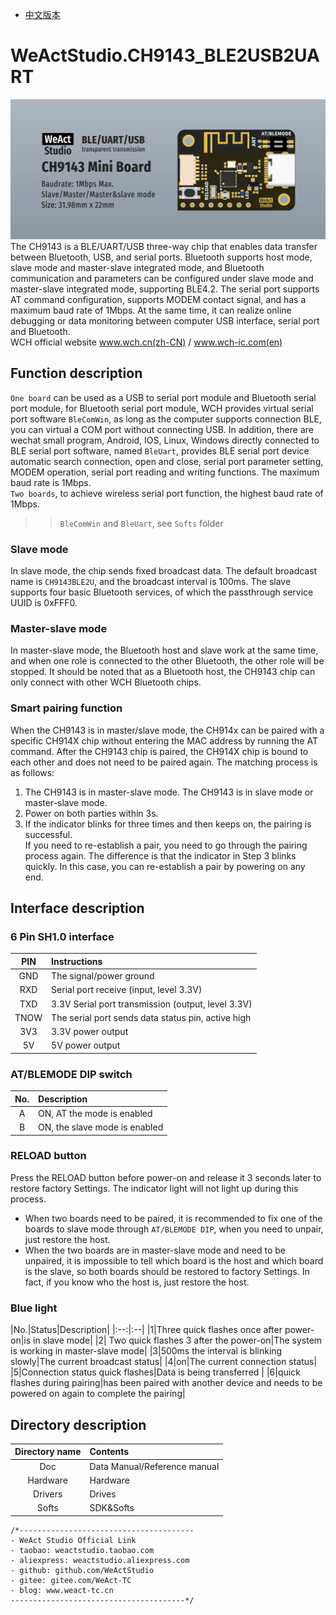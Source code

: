 * [中文版本](./README-zh.md)
# WeActStudio.CH9143_BLE2USB2UART
![display](Images/1.png)
The CH9143 is a BLE/UART/USB three-way chip that enables data transfer between Bluetooth, USB, and serial ports. Bluetooth supports host mode, slave mode and master-slave integrated mode, and Bluetooth communication and parameters can be configured under slave mode and master-slave integrated mode, supporting BLE4.2. The serial port supports AT command configuration, supports MODEM contact signal, and has a maximum baud rate of 1Mbps. At the same time, it can realize online debugging or data monitoring between computer USB interface, serial port and Bluetooth.  
WCH official website www.wch.cn(zh-CN) / www.wch-ic.com(en)  
## Function description
`One board` can be used as a USB to serial port module and Bluetooth serial port module, for Bluetooth serial port module, WCH provides virtual serial port software `BleComWin`, as long as the computer supports connection BLE, you can virtual a COM port without connecting USB. In addition, there are wechat small program, Android, IOS, Linux, Windows directly connected to BLE serial port software, named `BleUart`, provides BLE serial port device automatic search connection, open and close, serial port parameter setting, MODEM operation, serial port reading and writing functions. The maximum baud rate is 1Mbps.  
`Two boards`, to achieve wireless serial port function, the highest baud rate of 1Mbps.  
>> `BleComWin` and `BleUart`, see `Softs` folder
### Slave mode
In slave mode, the chip sends fixed broadcast data. The default broadcast name is `CH9143BLE2U`, and the broadcast interval is 100ms. The slave supports four basic Bluetooth services, of which the passthrough service UUID is 0xFFF0.
### Master-slave mode
In master-slave mode, the Bluetooth host and slave work at the same time, and when one role is connected to the other Bluetooth, the other role will be stopped. It should be noted that as a Bluetooth host, the CH9143 chip can only connect with other WCH Bluetooth chips.
### Smart pairing function
When the CH9143 is in master/slave mode, the CH914x can be paired with a specific CH914X chip without entering the MAC address by running the AT command. After the CH9143 chip is paired, the CH914X chip is bound to each other and does not need to be paired again. The matching process is as follows:  
1. The CH9143 is in master-slave mode. The CH9143 is in slave mode or master-slave mode.
2. Power on both parties within 3s.
3. If the indicator blinks for three times and then keeps on, the pairing is successful.  
If you need to re-establish a pair, you need to go through the pairing process again. The difference is that the indicator in Step 3 blinks quickly. In this case, you can re-establish a pair by powering on any end.

## Interface description
### 6 Pin SH1.0 interface
|PIN|Instructions|
|:--:|:--|
|GND|The signal/power ground|
|RXD|Serial port receive (input, level 3.3V)|
|TXD|3.3V Serial port transmission (output, level 3.3V)|
|TNOW|The serial port sends data status pin, active high|
|3V3|3.3V power output|
|5V|5V power output|

### AT/BLEMODE DIP switch
|No.|Description|
|:--:|:--|
|A|ON, AT the mode is enabled|
|B|ON, the slave mode is enabled|

### RELOAD button
Press the RELOAD button before power-on and release it 3 seconds later to restore factory Settings. The indicator light will not light up during this process.  
* When two boards need to be paired, it is recommended to fix one of the boards to slave mode through `AT/BLEMODE DIP`, when you need to unpair, just restore the host.
* When the two boards are in master-slave mode and need to be unpaired, it is impossible to tell which board is the host and which board is the slave, so both boards should be restored to factory Settings. In fact, if you know who the host is, just restore the host.

### Blue light
|No.|Status|Description|
|:--:|:--|
|1|Three quick flashes once after power-on|is in slave mode|
|2| Two quick flashes 3 after the power-on|The system is working in master-slave mode|
|3|500ms the interval is blinking slowly|The current broadcast status|
|4|on|The current connection status|
|5|Connection status quick flashes|Data is being transferred |
|6|quick flashes during pairing|has been paired with another device and needs to be powered on again to complete the pairing|

## Directory description
|Directory name|Contents|
|:--:|:--|
|Doc|Data Manual/Reference manual|
|Hardware|Hardware|
|Drivers|Drives|
|Softs|SDK&Softs|

```
/*---------------------------------------
- WeAct Studio Official Link
- taobao: weactstudio.taobao.com
- aliexpress: weactstudio.aliexpress.com
- github: github.com/WeActStudio
- gitee: gitee.com/WeAct-TC
- blog: www.weact-tc.cn
---------------------------------------*/
```